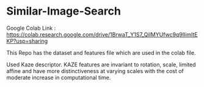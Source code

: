 # Similar-Image-Search
Google Colab Link : https://colab.research.google.com/drive/1BrwaT_Y1S7_QiIMYUfwc9q9lIimItEKP?usp=sharing

This Repo has the dataset and features file which are used in the colab file.

Used Kaze descriptor. KAZE features are invariant to rotation, scale, limited affine and have more distinctiveness at varying scales with the cost of moderate increase in computational time.
